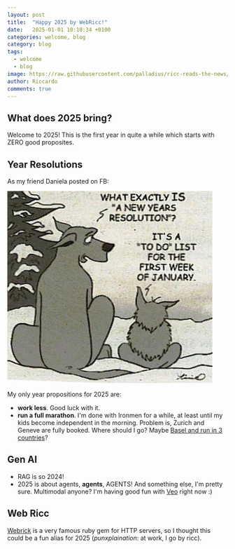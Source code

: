 ```yaml
---
layout: post
title:  "Happy 2025 by WebRicc!"
date:   2025-01-01 10:10:34 +0100
categories: welcome, blog
category: blog
tags:
  - welcome
  - blog
image: https://raw.githubusercontent.com/palladius/ricc-reads-the-news/refs/heads/gh-pages/_posts/puffin-on-a-bike.png
author: Riccardo
comments: true
---
```


## What does 2025 bring?

Welcome to 2025! This is the first year in quite a while which starts with ZERO good proposites.

## Year Resolutions

As my friend Daniela posted on FB:

![Daniela: what is New YEar resolution](/assets/images/years-resolution.png)

My only year propositions for 2025 are:

* **work less**. Good luck with it.
* **run a full marathon**. I'm done with Ironmen for a while, at least until my kids become independent in the morning.
  Problem is, Zurich and Geneve are fully booked. Where should I go? Maybe [Basel and run in 3 countries](https://3laenderlauf.org/en/marathon-3/)?

## Gen AI

* RAG is so 2024!
* 2025 is about agents, **agents**, AGENTS! And something else, I'm pretty sure. Multimodal anyone? I'm having good fun
  with [Veo](https://deepmind.google/technologies/veo/veo-2/) right now :)

## Web Ricc

[Webrick](https://github.com/ruby/webrick) is a very famous ruby gem for HTTP servers, so I thought this could be a fun
alias for 2025 (*punxplaination*: at work, I go by ricc).
